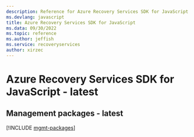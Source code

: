 ```yaml
---
description: Reference for Azure Recovery Services SDK for JavaScript
ms.devlang: javascript
title: Azure Recovery Services SDK for JavaScript
ms.data: 09/30/2022
ms.topic: reference
ms.author: jeffish
ms.service: recoveryservices
author: xirzec
---
```

# Azure Recovery Services SDK for JavaScript - latest

## Management packages - latest
[!INCLUDE [mgmt-packages](recovery-services-mgmt-index.md)]